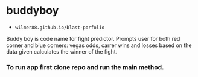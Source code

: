# buddyboy
* `wilmer88.github.io/blast-porfolio`

Buddy boy is code name for fight predictor. Prompts user for both red corner and blue corners: vegas odds, carrer wins and losses based on the data given calculates the winner of the fight.  

### To run app first clone repo and run the main method.  
